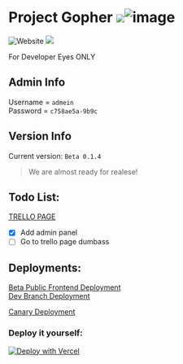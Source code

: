 # Project Gopher <img src="blob:chrome-untrusted://media-app/5037a2dc-b488-4bb4-a375-f8c8b4a77684"/>![image](https://user-images.githubusercontent.com/68345602/228649949-824feeae-2703-4bd2-8f74-7f122fa4b7b7.png)

![Website](https://img.shields.io/website?down_color=lightgrey&down_message=offline&up_color=green&up_message=online&url=https%3A%2F%2Fgopher-pi.vercel.app%2Findex.html)
![](https://img.shields.io/badge/Developers%3A-3-blue)  

For Developer Eyes ONLY

## Admin Info
Username = `admein`  
Password = `c758ae5a-9b9c`


## Version Info
Current version:  `Beta 0.1.4`  
> We are almost ready for realese!

## Todo List:
[TRELLO PAGE](https://trello.com/invite/b/mDV8NsNY/ATTI0afded088e4d97fbfb0bfc4107e664faA34565F0/gopher)
- [X] Add admin panel
- [ ] Go to trello page dumbass
## Deployments:
[Beta Public Frontend Deployment](https://gopher-pi.vercel.app/)      
[Dev Branch Deployment](https://gopher-git-dev-logi1knobe.vercel.app/)

[Canary Deployment](https://gopher-66tr1hlqn-logi1knobe.vercel.app/)
### Deploy it yourself:

[![Deploy with Vercel](https://vercel.com/button)](https://vercel.com/new/clone?repository-url=https%3A%2F%2Fgithub.com%2Flogi1knobe%2FGopher%2F)
